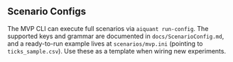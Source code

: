 ## Scenario Configs

The MVP CLI can execute full scenarios via `aiquant run-config`. The supported keys and grammar are documented in `docs/ScenarioConfig.md`, and a ready-to-run example lives at `scenarios/mvp.ini` (pointing to `ticks_sample.csv`). Use these as a template when wiring new experiments.
